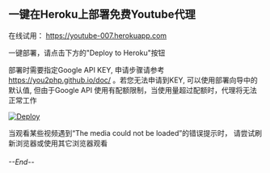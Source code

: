 ## 一键在Heroku上部署免费Youtube代理

在线试用： https://youtube-007.herokuapp.com &nbsp;&nbsp; 

一键部署，请点击下方的"Deploy to Heroku"按钮

部署时需要指定Google API KEY, 申请步骤请参考 https://you2php.github.io/doc/ 。若您无法申请到KEY, 可以使用部署向导中的默认值, 但由于Google API 使用有配额限制，当使用量超过配额时，代理将无法正常工作

[![Deploy](https://www.herokucdn.com/deploy/button.svg)](https://heroku.com/deploy)

当观看某些视频遇到“The media could not be loaded”的错误提示时， 请尝试刷新浏览器或使用其它浏览器观看

###### --End--
